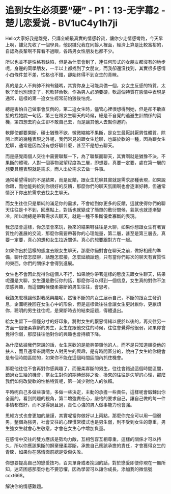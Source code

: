 # 追到女生必须要“硬” - P1：13-无字幕2 - 楚儿恋爱说 - BV1uC4y1h7ji

Hello大家好我是雛兒，只講全網最真實的情感幹貨，讓你少走情感彎路，今天早上啊，雛兒先收了一個學員，他說雛兒我在同齡人裡面，經濟上算是比較富裕的，自認為長輩啊不算看不過眼，各路男女性朋友也都不少。

所以也並不是性格有缺陷，但是為什麼會到了，連任何形式的女朋友都沒有的地步呢，身邊的同學朋友，一半以上都找到了女朋友，而我卻還沒找到，其實很多感情小白條件並不差，性格也不錯，卻始終得不到女生的青睞。

真的是女人不夠帥不夠有錢嗎，其實你身上可能具備一個，女女生反感的特質，太軟了愛也別想歪了，死軟非魚軟，作為男人必須要硬，軟這個特質在感情中表現是通常，這樣的第一追女生經常前怕狼後怕虎。

總是害怕自己做事會反倒的，第二追女生時，儘管心裡很想得到她，但是卻不敢直接的找她說一句話，第三在跟女生聊天的時候，總是不自覺的逃避生計關係的契機，第四想去約女生卻不敢自己去，而是讓其他人去幫你邀約。

軟即使都要果斷，碩士猶豫不欲，微微縮縮不果斷，是女生最厭討厭男性體質，除開上面的幾種表現之外呢，我們常見的跟女生尬聊，也屬於軟的一種，因為跟女生尬聊，通常是因為沒有想好聊什麼，甚至不是想去聊天。

而是感覺兩個人交往中需要聯繫一下，為了聯繫而聊天，其實啊就是猶豫不決，不果斷的體現，人對一個事物渴望程度為三層，即想要，真要一定要，處在第一層的想要具體表現就是需求，而人出於需求去做一件事。

通常希望得到的不是結果，而是反饋，跟女生尬聊其實就是需求那種表現，如果說你跟，而他能夠給到你很好的反饋，那麼你們的聊天氛圍啊也會逐漸好轉，但通常情況下你出於需求去找女生聊天。

而女生往往只是單純的滿足你的需求，不會給到你更多的反饋，這就使得你們的聊天往往是卡不到，回應點上，對話也就變成了簡單的敷衍問候，氣氛也就逐漸變冷，所以說總是帶著需求去聊天，就是一種不果斷優柔寡斷的表現。

我怎麼會這樣，你怎麼會來玩，換來的結果呀往往是大聊，如果你想跟女生有著實質性的進展的交流，那麼你需要帶著你的心理能量，第二層，甚至是第三層去，真要一定要，真心的想和女生拉近關係，真心的想要跟對方在一起。

如果你出於這樣的態度去跟女生聊天，那麼你絕對會在聊天之前，做好相應的準備，聊什麼怎麼聊，話題怎麼接，怎麼延續話題，只有當你們每次的聊天有實質性的東西，你們的關係才會得到進展。

女生也不會因此覺得你這個人不行，如果說你帶著這樣的態度去跟女生聊天，結果呢還是大聊，女生還是敷衍你的話，那麼你可以得到一個信息，女生真的對你不怎麼感興趣，而這個時候優柔寡斷的男生往往，會思考。

我該怎麼樣讓他對我感興趣呢，然後不斷的向女生展示自己，不斷的跟女生發消息，企圖呢挽回在女生心中的形象，但是這樣做往往會讓女生更討厭你，更厭煩你，聰明的男生往往呢，是果斷時去的結束話題，得體退出。

給女生留下一個懂分寸的好印象，將對女生的厭惡情緒以便於以後的，再交往另一方面一個優柔寡斷的男生，女生在跟他交往的時候，往往會覺得他很弱，如果你會覺得你弱，那麼往往他對你的興趣也會持續下降。

為什麼依據我們常說的話，女生喜歡的是能夠帶領他的人，而不是只知道順從他的扶人，而且通常來說啊女人對男生的興趣，是有時間區分的，說白了女生給你機會是有個時間區間的，如果你不能在這個時間區間內抓住機會。

那麼他往往不會再對你感興趣了，而優柔寡斷的男生，往往會錯過這個時間區間，錯過女生給的機會，當女生對你的期待弱碰之後，換來的往往是失望的心理，那麼我們如何改變軟的性格特質呢，第一減少對他人的依賴。

平時呢自己多做些事情，多做一些決定，主動的承擔一些責任，這樣呢會鍛鍊出你全面的，看到問題的視角，第二增強責任心，嚴格的要求自己，讓自己做的每一件事情都做好，而不是得過且過，責任心強的男人做事能力也會強。

思維方式也會更加的嚴謹，其實呢當你做好以上兩點，那麼你完全可以用一個弱男，整個為強男，社會交往的心理慣常模式也是男生弱，則不受到女生的尊重，男生強女生就會心生敬意，才會在女生心中增加負量。

在感情中交往的雙方應該是勢均力敵，互相包容互相尊重，這樣的關係才可以持久，所以你應該果斷的摒棄優柔寡斷，承擔自己應該承擔的責任，才會獲得女生的青睞，如果你在感情面前總是受傷失敗。

你想要提高自己的戀愛技巧，百夫單身或者挽回的話，對於戀愛即便你現在一無所知，迷茫困惑那麼你也不要恐懼，因為學習可以讓你成長，添加我的微信號ccxt668。

解決你的情感難題。